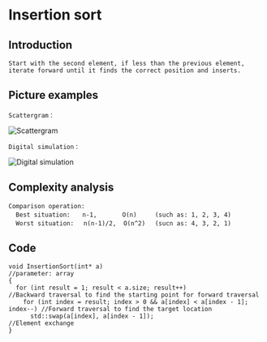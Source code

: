 # Insertion sort

## Introduction

    Start with the second element, if less than the previous element, iterate forward until it finds the correct position and inserts.

## Picture examples
    Scattergram：
![Scattergram](https://github.com/ToyoBai/Algorithm/blob/master/Sorting%20Algorithm/Sorting%20Algorithm%20Image/Insertion_sort1.gif?raw=true "Scattergram")    

    Digital simulation：
![Digital simulation](https://github.com/ToyoBai/Algorithm/blob/master/Sorting%20Algorithm/Sorting%20Algorithm%20Image/Insertion_sort2.gif?raw=true "Digital simulation")

## Complexity analysis
    Comparison operation:
      Best situation:　　n-1,       O(n)     (such as: 1, 2, 3, 4)
      Worst situation:　 n(n-1)/2,  O(n^2)　 (sucn as: 4, 3, 2, 1)

## Code
    void InsertionSort(int* a)                                                  //parameter: array
    {
      for (int result = 1; result < a.size; result++)                //Backward traversal to find the starting point for forward traversal
        for (int index = result; index > 0 && a[index] < a[index - 1]; index--) //Forward traversal to find the target location
          std::swap(a[index], a[index - 1]);                                    //Element exchange
    }
